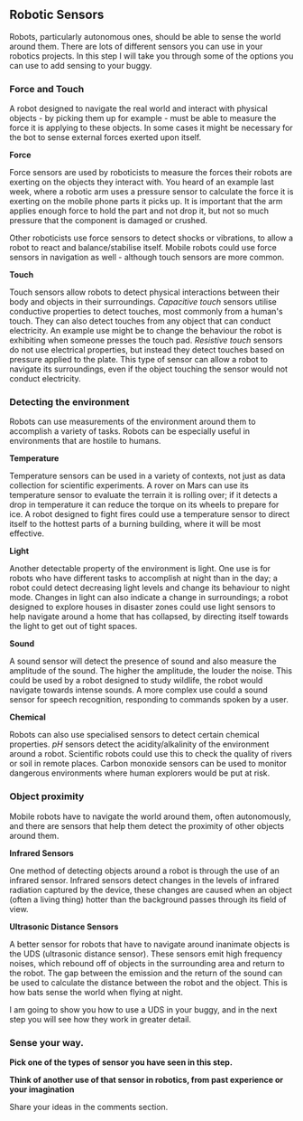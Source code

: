 [comment]: # (
Is this step open? Y/N
If so, short description of this step:
Related links:
Related files:
)

## Robotic Sensors

Robots, particularly autonomous ones, should be able to sense the world around them. There are lots of different sensors you can use in your robotics projects. In this step I will take you through some of the options you can use to add sensing to your buggy.

### Force and Touch

A robot designed to navigate the real world and interact with physical objects - by picking them up for example - must be able to measure the force it is applying to these objects. In some cases it might be necessary for the bot to sense external forces exerted upon itself.

**Force**

Force sensors are used by roboticists to measure the forces their robots are exerting on the objects they interact with. You heard of an example last week, where a robotic arm uses a pressure sensor to calculate the force it is exerting on the mobile phone parts it picks up. It is important that the arm applies enough force to hold the part and not drop it, but not so much pressure that the component is damaged or crushed.

Other roboticists use force sensors to detect shocks or vibrations, to allow a robot to react and balance/stabilise itself. Mobile robots could use force sensors in navigation as well - although touch sensors are more common.

**Touch**

Touch sensors allow robots to detect physical interactions between their body and objects in their surroundings. *Capacitive touch* sensors utilise conductive properties to detect touches, most commonly from a human's touch. They can also detect touches from any object that can conduct electricity. An example use might be to change the behaviour the robot is exhibiting when someone presses the touch pad. *Resistive touch* sensors do not use electrical properties, but instead they detect touches based on pressure applied to the plate. This type of sensor can allow a robot to navigate its surroundings, even if the object touching the sensor would not conduct electricity.

### Detecting the environment

Robots can use measurements of the environment around them to accomplish a variety of tasks. Robots can be especially useful in environments that are hostile to humans.

**Temperature**

Temperature sensors can be used in a variety of contexts, not just as data collection for scientific experiments. A rover on Mars can use its temperature sensor to evaluate the terrain it is rolling over; if it detects a drop in temperature it can reduce the torque on its wheels to prepare for ice. A robot designed to fight fires could use a temperature sensor to direct itself to the hottest parts of a burning building, where it will be most effective.

**Light**

Another detectable property of the environment is light. One use is for robots who have different tasks to accomplish at night than in the day; a robot could detect decreasing light levels and change its behaviour to night mode. Changes in light can also indicate a change in surroundings; a robot designed to explore houses in disaster zones could use light sensors to help navigate around a home that has collapsed, by directing itself towards the light to get out of tight spaces.

**Sound**

A sound sensor will detect the presence of sound and also measure the amplitude of the sound. The higher the amplitude, the louder the noise. This could be used by a robot designed to study wildlife, the robot would navigate towards intense sounds. A more complex use could a sound sensor for speech recognition, responding to commands spoken by a user.

**Chemical**

Robots can also use specialised sensors to detect certain chemical properties. *pH* sensors detect the acidity/alkalinity of the environment around a robot. Scientific robots could use this to check the quality of rivers or soil in remote places. Carbon monoxide sensors can be used to monitor dangerous environments where human explorers would be put at risk.

### Object proximity

Mobile robots have to navigate the world around them, often autonomously, and there are sensors that help them detect the proximity of other objects around them.

**Infrared Sensors**

One method of detecting objects around a robot is through the use of an infrared sensor. Infrared sensors detect changes in the levels of infrared radiation captured by the device, these changes are caused when an object (often a living thing) hotter than the background passes through its field of view.

**Ultrasonic Distance Sensors**

A better sensor for robots that have to navigate around inanimate objects is the UDS (ultrasonic distance sensor). These sensors emit high frequency noises, which rebound off of objects in the surrounding area and return to the robot. The gap between the emission and the return of the sound can be used to calculate the distance between the robot and the object. This is  how bats sense the world when flying at night.

I am going to show you how to use a UDS in your buggy, and in the next step you will see how they work in greater detail.

### Sense your way.

**Pick one of the types of sensor you have seen in this step.**

**Think of another use of that sensor in robotics, from past experience or your imagination**

Share your ideas in the comments section.
